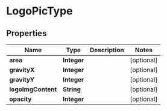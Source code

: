 

# LogoPicType


## Properties

Name | Type | Description | Notes
------------ | ------------- | ------------- | -------------
**area** | **Integer** |  |  [optional]
**gravityX** | **Integer** |  |  [optional]
**gravityY** | **Integer** |  |  [optional]
**logoImgContent** | **String** |  |  [optional]
**opacity** | **Integer** |  |  [optional]



